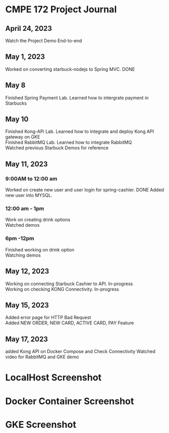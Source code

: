 # CMPE 172 Project Journal
## April 24, 2023
Watch the Project Demo End-to-end

## May 1, 2023
Worked on converting starbuck-nodejs to Spring MVC. DONE <br>
## May 8
Finished Spring Payment Lab. Learned how to intergrate payment in Starbucks
## May 10 
Finished Kong-APi Lab. Learned how to integrate and deploy Kong API gateway on GKE <br>
Finished RabbitMQ Lab. Learned how to integrate RabbitMQ <br>
Watched previous Starbuck Demos for reference
## May 11, 2023
### 9:00AM to 12:00 am
Worked on create new user and user login for spring-cashier. DONE
Added new user into MYSQL. 
### 12:00 am - 1pm
Work on creating drink options <br>
Watched demos  
### 6pm -12pm
Finished working on drink option <br>
Watching demos

## May 12, 2023
Working on connecting Starbuck Cashier to API. In-progress <br>
Working on checking KONG Connectivity. In-progress
 
## May 15, 2023
Added error page for HTTP Bad Request <br>
Added NEW ORDER, NEW CARD, ACTIVE CARD, PAY Feature

## May 17, 2023
added Kong API on Docker Compose and Check Connectivity
Watched video for RabbitMQ and GKE demo

# LocalHost Screenshot

# Docker Container Screenshot

# GKE Screenshot

